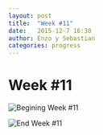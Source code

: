 ```yaml
---
layout: post
title:  "Week #11"
date:   2015-12-7 16:30
author: Enzo y Sebastian
categories: progress
---
```


# Week #11

![Begining Week #11]({{site.baseurl}}/assets/week-progress/w11a.jpg)

![End Week #11]({{site.baseurl}}/assets/week-progress/w11z.jpg)
